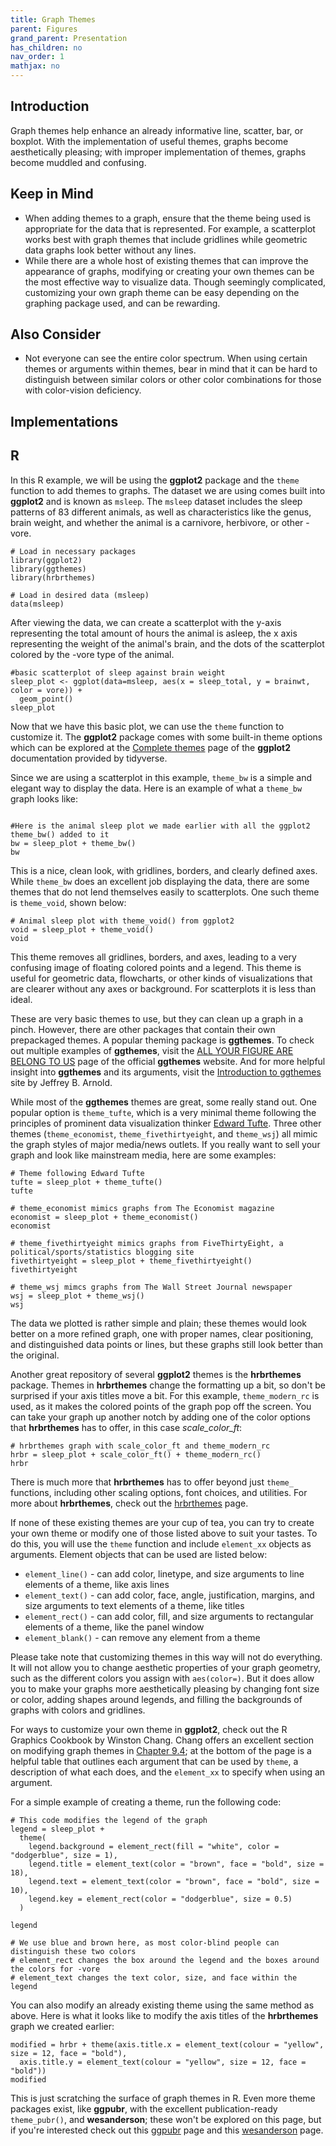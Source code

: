 ```yaml
---
title: Graph Themes
parent: Figures
grand_parent: Presentation
has_children: no
nav_order: 1
mathjax: no
---
```


## Introduction

Graph themes help enhance an already informative line, scatter, bar, or boxplot. With the implementation of useful themes, graphs become aesthetically pleasing; with improper implementation of themes, graphs become muddled and confusing.

## Keep in Mind

- When adding themes to a graph, ensure that the theme being used is appropriate for the data that is represented. For example, a scatterplot works best with graph themes that include gridlines while geometric data graphs look better without any lines.
- While there are a whole host of existing themes that can improve the appearance of graphs, modifying or creating your own themes can be the most effective way to visualize data. Though seemingly complicated, customizing your own graph theme can be easy depending on the graphing package used, and can be rewarding.

## Also Consider

- Not everyone can see the entire color spectrum. When using certain themes or arguments within themes, bear in mind that it can be hard to distinguish between similar colors or other color combinations for those with color-vision deficiency.

## Implementations

## R

In this R example, we will be using the **ggplot2** package and the `theme` function to add themes to graphs. The dataset we are using comes built into **ggplot2** and is known as `msleep`. The `msleep` dataset includes the sleep patterns of 83 different animals, as well as characteristics like the genus, brain weight, and whether the animal is a carnivore, herbivore, or other -vore.

```r?example=rtheme
# Load in necessary packages
library(ggplot2)
library(ggthemes)
library(hrbrthemes)

# Load in desired data (msleep)
data(msleep)
```

After viewing the data, we can create a scatterplot with the y-axis representing the total amount of hours the animal is asleep, the x axis representing the weight of the animal's brain, and the dots of the scatterplot colored by the -vore type of the animal.

```r?example=rtheme
#basic scatterplot of sleep against brain weight
sleep_plot <- ggplot(data=msleep, aes(x = sleep_total, y = brainwt, color = vore)) +
  geom_point()
sleep_plot
```

Now that we have this basic plot, we can use the `theme` function to customize it. The **ggplot2** package comes with some built-in theme options which can be explored at the [Complete themes](https://ggplot2.tidyverse.org/reference/ggtheme.html) page of the **ggplot2** documentation provided by tidyverse.

Since we are using a scatterplot in this example, `theme_bw` is a simple and elegant way to display the data. Here is an example of what a `theme_bw` graph looks like:

```r?example=rtheme

#Here is the animal sleep plot we made earlier with all the ggplot2 theme_bw() added to it
bw = sleep_plot + theme_bw()
bw

```

This is a nice, clean look, with gridlines, borders, and clearly defined axes. While `theme_bw` does an excellent job displaying the data, there are some themes that do not lend themselves easily to scatterplots. One such theme is `theme_void`, shown below:

```r?example=rtheme
# Animal sleep plot with theme_void() from ggplot2
void = sleep_plot + theme_void()
void
```

This theme removes all gridlines, borders, and axes, leading to a very confusing image of floating colored points and a legend. This theme is useful for geometric data, flowcharts, or other kinds of visualizations that are clearer without any axes or background. For scatterplots it is less than ideal.

These are very basic themes to use, but they can clean up a graph in a pinch. However, there are other packages that contain their own prepackaged themes. A popular theming package is **ggthemes**. To check out multiple examples of **ggthemes**, visit the [ALL YOUR FIGURE ARE BELONG TO US](https://yutannihilation.github.io/allYourFigureAreBelongToUs/ggthemes/) page of the official **ggthemes** website. And for more helpful insight into **ggthemes** and its arguments, visit the [Introduction to ggthemes](https://mran.microsoft.com/snapshot/2016-12-03/web/packages/ggthemes/vignettes/ggthemes.html) site by Jeffrey B. Arnold.

While most of the **ggthemes** themes are great, some really stand out. One popular option is `theme_tufte`, which is a very minimal theme following the principles of prominent data visualization thinker [Edward Tufte](https://www.edwardtufte.com/tufte/). Three other themes (`theme_economist`, `theme_fivethirtyeight`, and `theme_wsj`) all mimic the graph styles of major media/news outlets. If you really want to sell your graph and look like mainstream media, here are some examples:

```r?example=rtheme
# Theme following Edward Tufte
tufte = sleep_plot + theme_tufte()
tufte

# theme_economist mimics graphs from The Economist magazine
economist = sleep_plot + theme_economist()
economist

# theme_fivethirtyeight mimics graphs from FiveThirtyEight, a political/sports/statistics blogging site
fivethirtyeight = sleep_plot + theme_fivethirtyeight()
fivethirtyeight

# theme_wsj mimcs graphs from The Wall Street Journal newspaper
wsj = sleep_plot + theme_wsj()
wsj
```

The data we plotted is rather simple and plain; these themes would look better on a more refined graph, one with proper names, clear positioning, and distinguished data points or lines, but these graphs still look better than the original. 

Another great repository of several **ggplot2** themes is the **hrbrthemes** package. Themes in **hrbrthemes** change the formatting up a bit, so don't be surprised if your axis titles move a bit. For this example, `theme_modern_rc` is used, as it makes the colored points of the graph pop off the screen. You can take your graph up another notch by adding one of the color options that **hrbrthemes** has to offer, in this case *scale_color_ft*:

```r?example=rtheme
# hrbrthemes graph with scale_color_ft and theme_modern_rc 
hrbr = sleep_plot + scale_color_ft() + theme_modern_rc()
hrbr
```

There is much more that **hrbrthemes** has to offer beyond just `theme_` functions, including other scaling options, font choices, and utilities. For more about **hrbrthemes**, check out the [hrbrthemes](https://hrbrmstr.github.io/hrbrthemes/) page.

If none of these existing themes are your cup of tea, you can try to create your own theme or modify one of those listed above to suit your tastes. To do this, you will use the `theme` function and include `element_xx` objects as arguments. Element objects that can be used are listed below:

- `element_line()` - can add color, linetype, and size arguments to line elements of a theme, like axis lines
- `element_text()` - can add color, face, angle, justification, margins, and size arguments to text elements of a theme, like titles
- `element_rect()` - can add color, fill, and size arguments to rectangular elements of a theme, like the panel window
- `element_blank()` - can remove any element from a theme

Please take note that customizing themes in this way will not do everything. It will not allow you to change aesthetic properties of your graph geometry, such as the different colors you assign with `aes(color=)`. But it does allow you to make your graphs more aesthetically pleasing by changing font size or color, adding shapes around legends, and filling the backgrounds of graphs with colors and gridlines.

For ways to customize your own theme in **ggplot2**, check out the R Graphics Cookbook by Winston Chang. Chang offers an excellent section on modifying graph themes in [Chapter 9.4](https://r-graphics.org/recipe-appearance-theme-modify); at the bottom of the page is a helpful table that outlines each argument that can be used by `theme`, a description of what each does, and the `element_xx` to specify when using an argument. 

For a simple example of creating a theme, run the following code:

```r?example=rtheme
# This code modifies the legend of the graph
legend = sleep_plot +
  theme(
    legend.background = element_rect(fill = "white", color = "dodgerblue", size = 1),
    legend.title = element_text(color = "brown", face = "bold", size = 18),
    legend.text = element_text(color = "brown", face = "bold", size = 10),
    legend.key = element_rect(color = "dodgerblue", size = 0.5)
  )
  
legend

# We use blue and brown here, as most color-blind people can distinguish these two colors
# element_rect changes the box around the legend and the boxes around the colors for -vore
# element_text changes the text color, size, and face within the legend
```

You can also modify an already existing theme using the same method as above. Here is what it looks like to modify the axis titles of the **hrbrthemes** graph we created earlier:

```r?example=rtheme
modified = hrbr + theme(axis.title.x = element_text(colour = "yellow", size = 12, face = "bold"), 
  axis.title.y = element_text(colour = "yellow", size = 12, face = "bold"))
modified

```

This is just scratching the surface of graph themes in R. Even more theme packages exist, like **ggpubr**, with the excellent publication-ready `theme_pubr()`, and **wesanderson**; these won't be explored on this page, but if you're interested check out this [ggpubr](https://rpkgs.datanovia.com/ggpubr/index.html) page and this [wesanderson](https://rforpoliticalscience.com/2020/07/26/make-wes-anderson-themed-graphs-with-wesanderson-package-in-r/) page.
